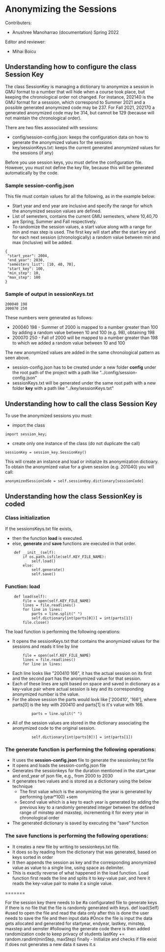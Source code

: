 # Anonymizing the Sessions

Contributers:
- Anushree Manoharrao (documentation) Spring 2022

Editor and reviewer:
- Mihai Boicu

## Understanding how to configure the class Session Key

The class SessionKey is managing a dictionary to anonymize a session in GMU format to a number that will hide when a course took place, but keeping the chronological order not changed. For instance, 202140 is the GMU format for a sesssion, which correspond to Summer 2021 and a possible generated anonymized code may be 237. For Fall 2021, 202170 a  generated anonymized code may be 314, but cannot be 129 (because will not maintain the chronological order).

There are two files asssociated with sessions:
- config/session-config.json: keeps the configuration data on how to generate the anonymized values for the sessions
- key/sessionKeys.txt: keeps the current generated anonymized values for the sessions (if any)

Before you use session keys, you must define the configuration file. However, you must not define the key file, because this will be generated automatically by the code.

### Sample session-config.json
This file must contain values for all the following, as in the example below:
- Start year and end year are inclusive and specify the range for which the anonymized session values are defined.
- List of semesters, contains the current GMU semesters, where 10,40,70 are Spring, Summer and Fall respectively.
- To randomize the session values, a start value along with a range for min and max step is used. The first key will start after the start key and for each next session (chronologically) a random value between min and max (inclusive) will be added. 

```
{ 
 "start_year": 2004, 
 "end_year": 2030,
 "semesters_list": [10, 40, 70],
 "start_key": 100,
 "min_step": 10,
 "max_step": 100
}
```

### Sample of output in sessionKeys.txt
```
200040 198
200070 250
```
These numbers were generated as follows:
 - 200040 198   - Summer of 2000 is mapped to a number greater than 100 by adding a random value between 10 and 100 (e.g. 98), obtaining 198
 - 200070 250   - Fall of 2000 will be mapped to a number greater than 198 to which we added a random value between 10 and 100
>
The new anonymized values are added in the same chronological pattern as seen above.

- session-config.json has to be created under a new folder <strong>config</strong> under the root path of the project with a path like  "../config/session-config.json"
- sessionKeys.txt will be generated under the same root path with a new folder <strong>key</strong> with a path like  "../key/sessionKeys.txt"

## Understanding how to call the class Session Key

To use the anonymized sessions you must:
- import the class
```
import session_key;
```
- create only one instance of the class (do not duplicate the call)
```
sessionKey = session_key.SessionKey()
```

This will create an instance and load or initialize its anonymization dictioary. To obtain the anonymized value for a given session (e.g. 201040) you will call:
```
anonymizedSessionCode = self.sessionKey.dictionary[sessionCode]
```

## Understanding how the class SessionKey is coded

### Class initialization

If the sessionsKeys.txt file exists, 
- then the function <strong>load</strong> is executed. 
- else, <strong> generate </strong> and <strong> save </strong> functions are executed in that order. 

```
    def __init__(self):
        if os.path.isfile(self.KEY_FILE_NAME):
            self.load()
        else:
            self.generate()
            self.save()
```          

### Function: load


```
    def load(self):
        file = open(self.KEY_FILE_NAME)
        lines = file.readlines()
        for line in lines:
            parts = line.split(" ")
            self.dictionary[int(parts[0])] = int(parts[1])
        file.close()
```
The load function is performing the following operations:
- It opens the sessionKeys.txt that contains the anonymized values for the sessions and reads it line by line 
```
        file = open(self.KEY_FILE_NAME)
        lines = file.readlines()
        for line in lines:
```
- Each line looks like "200410 166", it has the actual session on its first and the second part has the anonymized value for that session.
- Each of these lines are split based on space and saved in dictionary as a key-value pair where actual session is key and its corresponding anonymized number is the value.
- For the above session the parts would look like ['200410', '166'], where parts[0] is the key with 200410 and parts[1] is it's value with 166.
```
            parts = line.split(" ")
```
- All of the session values are stored in the dictionary associating the anonymized code to the original session. 
```
            self.dictionary[int(parts[0])] = int(parts[1])
```

### The generate function is performing the following operations:
<ul>
  <li>  It uses the <strong>session-config.json</strong> file to generate the sessionkey.txt file </li>
  <li>  It opens and loads the session-config.json file </li>
  <li>  Generates the sessionkeys for the duration mentioned in the start_year and end_year of json file, e.g., from 2000 to 2030 </li>
  <li>  It generates two values and is stored as a dictionary using the below technique
    <ul>
      <li>  The first value which is the anonymizing the year is generated by performing (year*100) +sem </li>
      <li>  Second value which is a key to each year is generated by adding the previous key to a randomly generated integer between the defined range of minstep and         maxstep, incrementing it for every year in chronological order </li> 
    </ul>
  </li>
  <li>  The generated dictionary is saved by executing the “save” function </li>
</ul>

### The save functions is performing the following operations:
<ul>
 <li>  It creates a new file by writing to sessionkeys.txt file. </li>
 <li>  It does so by reading from the dictionary that was generated,  based on keys sorted in order</li>
 <li>  It then appends the session as key and the corresponding anonymized value as value to a single line, using space as delimiter.</li>
 <li>  This is exactly reverse of what happened in the load function. Load function first reads the line and splits it to key-value pair, and here it reads the key-value pair to make it a single value. </li>
</ul>








=======

 For the session key there needs to be
#a configurated file to generate keys if there is no file that the file is randomly generated with keys. def load(Self)
#used to open the file and read the data only after this is done the user needs to save the file and then input data
#Once the file is input the data gets allocated and generated for startyear, endyear, lastkey, minstep, maxstep and semster
#following the generate code there is then added randomization code to keep privacy of students lastKey += random.randint(minStep, maxStep)
finally - Initialize and checks if file exist if does not generates a new data it saves it.s

